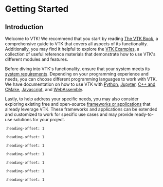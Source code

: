 # Getting Started

## Introduction
Welcome to VTK! We recommend that you start by reading [The VTK
Book](https://book.vtk.org), a comprehensive guide to VTK that covers all
aspects of its functionality. Additionally, you may find it helpful to explore
the [VTK Examples](https://examples.vtk.org), a collection of useful reference
materials that demonstrate how to use VTK's different modules and features.

Before diving into VTK's functionality, ensure that your system meets its
[system requirements](#system-requirements). Depending on your programming
experience and needs, you can choose different programming languages to work
with VTK. We have documentation on how to use VTK with [Python](#using-python),
[Jupyter](#using-jupyter), [C++ and CMake](#using-c-and-cmake),
[Javascript](#using-javascript), and [WebAssembly](#using-webassembly).

Lastly, to help address your specific needs, you may also consider exploring
existing free and open-source [frameworks or applications](#using-existing-frameworks-and-applications)
that already leverage VTK. These frameworks and applications can be extended and customized to work
for specific use cases and may provide ready-to-use solutions for your project.


```{include} ./system_requirements.md
:heading-offset: 1
```

```{include} ./using_python.md
:heading-offset: 1
```
```{include} ./using_jupyter.md
:heading-offset: 1
```

```{include} ./using_cpp.md
:heading-offset: 1
```

```{include} ./using_js.md
:heading-offset: 1
```

```{include} ./using_webassembly.md
:heading-offset: 1
```
```{include} ./using_frameworks.md
:heading-offset: 1
```
